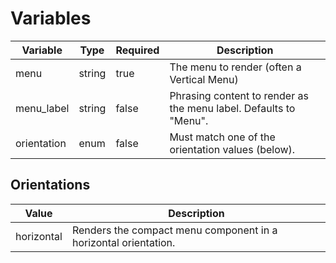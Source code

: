 # Variables
| Variable    | Type   | Required | Description                                                       |
|-------------|--------|----------|-------------------------------------------------------------------|
| menu        | string | true     | The menu to render (often a Vertical Menu)                        |
| menu_label  | string | false    | Phrasing content to render as the menu label. Defaults to "Menu". |
| orientation | enum   | false	   | Must match one of the orientation values (below).                 |

## Orientations
| Value      | Description                                                     |
|------------|-----------------------------------------------------------------|
| horizontal | Renders the compact menu component in a horizontal orientation. |
